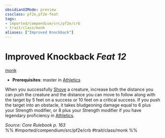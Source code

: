 ```yaml
---
obsidianUIMode: preview
cssclass: pf2e,pf2e-feat
tags:
- imported/compendium/src/pf2e/crb
- trait/class/monk
aliases: ["Improved Knockback"]
---
```

# Improved Knockback  *Feat 12*  
[monk](rules/traits/monk.md)  

- **Prerequisites**: master in [Athletics](../skills.md#Athletics)

When you successfully [Shove](rules/actions/shove.md) a creature, increase both the distance you can push the creature and the distance you can move to follow along with the target by 5 feet on a success or 10 feet on a critical success. If you push the target into an obstacle, it takes bludgeoning damage equal to 6 plus your Strength modifier, or 8 plus your Strength modifier if you have legendary proficiency in [Athletics](../skills.md#Athletics).

*Source: Core Rulebook p. 163*  
%% #imported/compendium/src/pf2e/crb #trait/class/monk %%